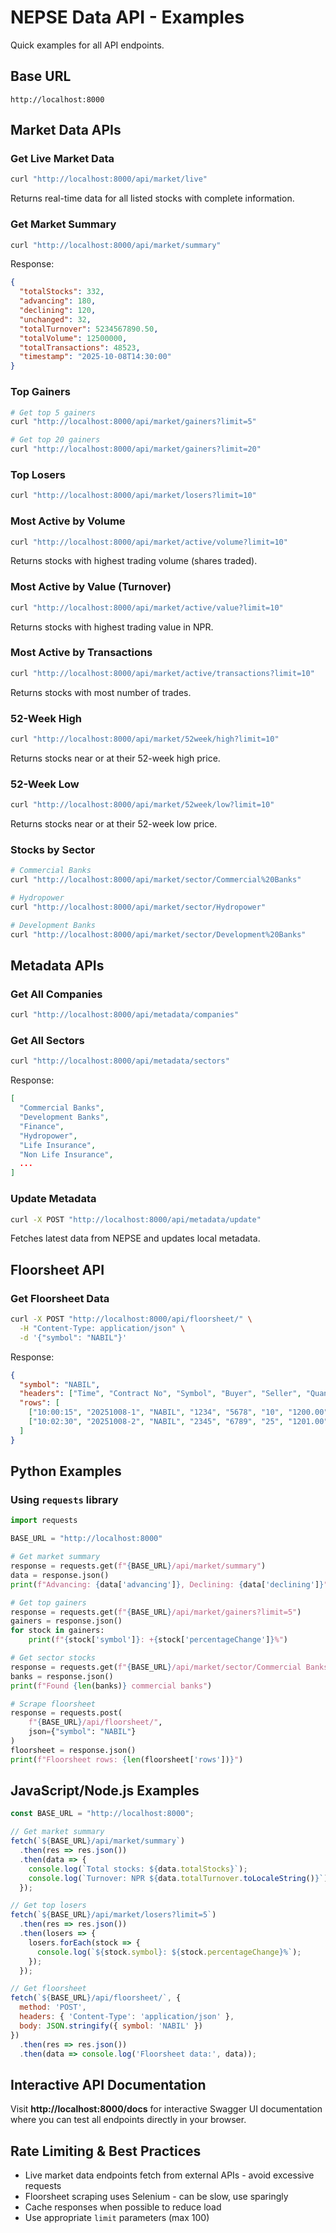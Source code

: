 # NEPSE Data API - Examples

Quick examples for all API endpoints.

## Base URL
```
http://localhost:8000
```

## Market Data APIs

### Get Live Market Data
```bash
curl "http://localhost:8000/api/market/live"
```

Returns real-time data for all listed stocks with complete information.

### Get Market Summary
```bash
curl "http://localhost:8000/api/market/summary"
```

Response:
```json
{
  "totalStocks": 332,
  "advancing": 180,
  "declining": 120,
  "unchanged": 32,
  "totalTurnover": 5234567890.50,
  "totalVolume": 12500000,
  "totalTransactions": 48523,
  "timestamp": "2025-10-08T14:30:00"
}
```

### Top Gainers
```bash
# Get top 5 gainers
curl "http://localhost:8000/api/market/gainers?limit=5"

# Get top 20 gainers
curl "http://localhost:8000/api/market/gainers?limit=20"
```

### Top Losers
```bash
curl "http://localhost:8000/api/market/losers?limit=10"
```

### Most Active by Volume
```bash
curl "http://localhost:8000/api/market/active/volume?limit=10"
```

Returns stocks with highest trading volume (shares traded).

### Most Active by Value (Turnover)
```bash
curl "http://localhost:8000/api/market/active/value?limit=10"
```

Returns stocks with highest trading value in NPR.

### Most Active by Transactions
```bash
curl "http://localhost:8000/api/market/active/transactions?limit=10"
```

Returns stocks with most number of trades.

### 52-Week High
```bash
curl "http://localhost:8000/api/market/52week/high?limit=10"
```

Returns stocks near or at their 52-week high price.

### 52-Week Low
```bash
curl "http://localhost:8000/api/market/52week/low?limit=10"
```

Returns stocks near or at their 52-week low price.

### Stocks by Sector
```bash
# Commercial Banks
curl "http://localhost:8000/api/market/sector/Commercial%20Banks"

# Hydropower
curl "http://localhost:8000/api/market/sector/Hydropower"

# Development Banks
curl "http://localhost:8000/api/market/sector/Development%20Banks"
```

## Metadata APIs

### Get All Companies
```bash
curl "http://localhost:8000/api/metadata/companies"
```

### Get All Sectors
```bash
curl "http://localhost:8000/api/metadata/sectors"
```

Response:
```json
[
  "Commercial Banks",
  "Development Banks",
  "Finance",
  "Hydropower",
  "Life Insurance",
  "Non Life Insurance",
  ...
]
```

### Update Metadata
```bash
curl -X POST "http://localhost:8000/api/metadata/update"
```

Fetches latest data from NEPSE and updates local metadata.

## Floorsheet API

### Get Floorsheet Data
```bash
curl -X POST "http://localhost:8000/api/floorsheet/" \
  -H "Content-Type: application/json" \
  -d '{"symbol": "NABIL"}'
```

Response:
```json
{
  "symbol": "NABIL",
  "headers": ["Time", "Contract No", "Symbol", "Buyer", "Seller", "Quantity", "Rate", "Amount"],
  "rows": [
    ["10:00:15", "20251008-1", "NABIL", "1234", "5678", "10", "1200.00", "12000.00"],
    ["10:02:30", "20251008-2", "NABIL", "2345", "6789", "25", "1201.00", "30025.00"]
  ]
}
```

## Python Examples

### Using `requests` library

```python
import requests

BASE_URL = "http://localhost:8000"

# Get market summary
response = requests.get(f"{BASE_URL}/api/market/summary")
data = response.json()
print(f"Advancing: {data['advancing']}, Declining: {data['declining']}")

# Get top gainers
response = requests.get(f"{BASE_URL}/api/market/gainers?limit=5")
gainers = response.json()
for stock in gainers:
    print(f"{stock['symbol']}: +{stock['percentageChange']}%")

# Get sector stocks
response = requests.get(f"{BASE_URL}/api/market/sector/Commercial Banks")
banks = response.json()
print(f"Found {len(banks)} commercial banks")

# Scrape floorsheet
response = requests.post(
    f"{BASE_URL}/api/floorsheet/",
    json={"symbol": "NABIL"}
)
floorsheet = response.json()
print(f"Floorsheet rows: {len(floorsheet['rows'])}")
```

## JavaScript/Node.js Examples

```javascript
const BASE_URL = "http://localhost:8000";

// Get market summary
fetch(`${BASE_URL}/api/market/summary`)
  .then(res => res.json())
  .then(data => {
    console.log(`Total stocks: ${data.totalStocks}`);
    console.log(`Turnover: NPR ${data.totalTurnover.toLocaleString()}`);
  });

// Get top losers
fetch(`${BASE_URL}/api/market/losers?limit=5`)
  .then(res => res.json())
  .then(losers => {
    losers.forEach(stock => {
      console.log(`${stock.symbol}: ${stock.percentageChange}%`);
    });
  });

// Get floorsheet
fetch(`${BASE_URL}/api/floorsheet/`, {
  method: 'POST',
  headers: { 'Content-Type': 'application/json' },
  body: JSON.stringify({ symbol: 'NABIL' })
})
  .then(res => res.json())
  .then(data => console.log('Floorsheet data:', data));
```

## Interactive API Documentation

Visit **http://localhost:8000/docs** for interactive Swagger UI documentation where you can test all endpoints directly in your browser.

## Rate Limiting & Best Practices

- Live market data endpoints fetch from external APIs - avoid excessive requests
- Floorsheet scraping uses Selenium - can be slow, use sparingly
- Cache responses when possible to reduce load
- Use appropriate `limit` parameters (max 100)
